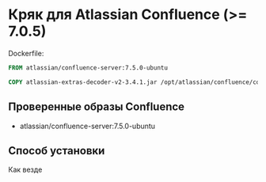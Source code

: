 # Кряк для Atlassian Confluence (>= 7.0.5)

Dockerfile:

```dockerfile
FROM atlassian/confluence-server:7.5.0-ubuntu

COPY atlassian-extras-decoder-v2-3.4.1.jar /opt/atlassian/confluence/confluence/WEB-INF/lib
```

## Проверенные образы Confluence

- atlassian/confluence-server:7.5.0-ubuntu

## Способ установки

Как везде
